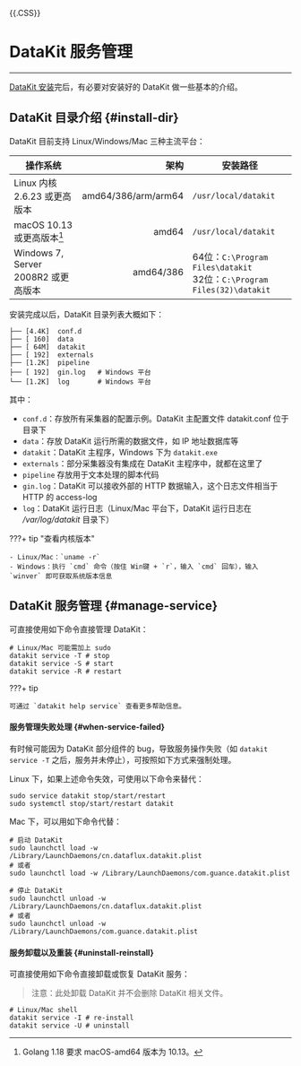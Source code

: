<!-- This file required to translate to EN. -->
{{.CSS}}
# DataKit 服务管理
---

[DataKit 安装](datakit-install.md)完后，有必要对安装好的 DataKit 做一些基本的介绍。

## DataKit 目录介绍 {#install-dir}

DataKit 目前支持 Linux/Windows/Mac 三种主流平台：

| 操作系统                            | 架构                | 安装路径                                                                   |
| ---------                           | ---:                | ------                                                                     |
| Linux 内核 2.6.23 或更高版本        | amd64/386/arm/arm64 | `/usr/local/datakit`                                                       |
| macOS 10.13 或更高版本[^1]          | amd64               | `/usr/local/datakit`                                                       |
| Windows 7, Server 2008R2 或更高版本 | amd64/386           | 64位：`C:\Program Files\datakit`<br />32位：`C:\Program Files(32)\datakit` |

[^1]: Golang 1.18 要求 macOS-amd64 版本为 10.13。

安装完成以后，DataKit 目录列表大概如下：

```
├── [4.4K]  conf.d
├── [ 160]  data
├── [ 64M]  datakit
├── [ 192]  externals
├── [1.2K]  pipeline
├── [ 192]  gin.log   # Windows 平台
└── [1.2K]  log       # Windows 平台
```

其中：

- `conf.d`：存放所有采集器的配置示例。DataKit 主配置文件 datakit.conf 位于目录下
- `data`：存放 DataKit 运行所需的数据文件，如 IP 地址数据库等
- `datakit`：DataKit 主程序，Windows 下为 `datakit.exe`
- `externals`：部分采集器没有集成在 DataKit 主程序中，就都在这里了
- `pipeline` 存放用于文本处理的脚本代码
- `gin.log`：DataKit 可以接收外部的 HTTP 数据输入，这个日志文件相当于 HTTP 的 access-log
- `log`：DataKit 运行日志（Linux/Mac 平台下，DataKit 运行日志在 */var/log/datakit* 目录下）

???+ tip "查看内核版本"

    - Linux/Mac：`uname -r`
    - Windows：执行 `cmd` 命令（按住 Win键 + `r`，输入 `cmd` 回车），输入 `winver` 即可获取系统版本信息

## DataKit 服务管理 {#manage-service}

可直接使用如下命令直接管理 DataKit：

```shell
# Linux/Mac 可能需加上 sudo
datakit service -T # stop
datakit service -S # start
datakit service -R # restart
```

???+ tip

    可通过 `datakit help service` 查看更多帮助信息。

#### 服务管理失败处理 {#when-service-failed}

有时候可能因为 DataKit 部分组件的 bug，导致服务操作失败（如 `datakit service -T` 之后，服务并未停止），可按照如下方式来强制处理。

Linux 下，如果上述命令失效，可使用以下命令来替代：

```shell
sudo service datakit stop/start/restart
sudo systemctl stop/start/restart datakit
```

Mac 下，可以用如下命令代替：

```shell
# 启动 DataKit
sudo launchctl load -w /Library/LaunchDaemons/cn.dataflux.datakit.plist
# 或者
sudo launchctl load -w /Library/LaunchDaemons/com.guance.datakit.plist

# 停止 DataKit
sudo launchctl unload -w /Library/LaunchDaemons/cn.dataflux.datakit.plist
# 或者
sudo launchctl unload -w /Library/LaunchDaemons/com.guance.datakit.plist
```

#### 服务卸载以及重装 {#uninstall-reinstall}

可直接使用如下命令直接卸载或恢复 DataKit 服务：

> 注意：此处卸载 DataKit 并不会删除 DataKit 相关文件。

```shell
# Linux/Mac shell
datakit service -I # re-install
datakit service -U # uninstall
```
